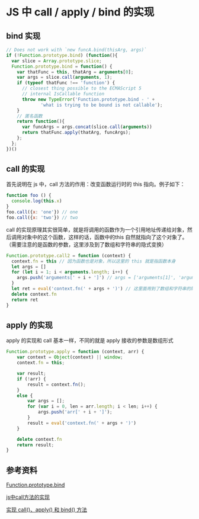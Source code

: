 # JS 中 call / apply / bind 的实现

## bind 实现

```js
// Does not work with `new funcA.bind(thisArg, args)`
if (!Function.prototype.bind) (function(){
  var slice = Array.prototype.slice;
  Function.prototype.bind = function() {
    var thatFunc = this, thatArg = arguments[0];
    var args = slice.call(arguments, 1);
    if (typeof thatFunc !== 'function') {
      // closest thing possible to the ECMAScript 5
      // internal IsCallable function
      throw new TypeError('Function.prototype.bind - ' +
             'what is trying to be bound is not callable');
    }
    // 匿名函数
    return function(){
      var funcArgs = args.concat(slice.call(arguments))
      return thatFunc.apply(thatArg, funcArgs);
    };
  };
})()
```

## call 的实现

首先说明在 js 中，call 方法的作用：改变函数运行时的 this 指向。例子如下：

```js
function foo () {
  console.log(this.x)
}
foo.call({x: 'one'}) // one
foo.call({x: 'two'}) // two
```

call 的实现原理其实很简单，就是将调用的函数作为一个引用地址传递给对象，然后调用对象中的这个函数，这样的话，函数中的this 自然就指向了这个对象了。（需要注意的是函数的参数，这里涉及到了数组和字符串的隐式变换）

```js
Function.prototype.call2 = function (context) {
  context.fn = this // 因为函数也是对象，所以这里的 this 就是指函数本身
  let args = []
  for (let i = 1; i < arguments.length; i++) {
    args.push('arguments[' + i + ']') // args = ['arguments[1]', 'arguments[2]', 'arguments[3]', ...]
  }
  let ret = eval('context.fn(' + args + ')') // 这里面用到了数组和字符串的隐式转换, '(' + ['a', 'b' + ')' = '(a, b)'
  delete context.fn
  return ret
}
```

## apply 的实现

apply 的实现和 call 基本一样，不同的就是 apply 接收的参数是数组形式

```js
Function.prototype.apply = function (context, arr) {
    var context = Object(context) || window;
    context.fn = this;

    var result;
    if (!arr) {
        result = context.fn();
    }
    else {
        var args = [];
        for (var i = 0, len = arr.length; i < len; i++) {
            args.push('arr[' + i + ']');
        }
        result = eval('context.fn(' + args + ')')
    }

    delete context.fn
    return result;
}
```

## 参考资料

[Function.prototype.bind](https://developer.mozilla.org/zh-CN/docs/Web/JavaScript/Reference/Global_Objects/Function/bind)

[js中call方法的实现](https://segmentfault.com/q/1010000009688328)

[实现 call()、apply() 和 bind() 方法](https://juejin.im/post/5cb3f7006fb9a068ac3df2c9)

